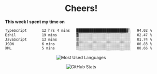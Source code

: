 <h1 align="center">Cheers!</h1>

**This week I spent my time on**
<!--START_SECTION:waka-->

```txt
TypeScript       12 hrs 4 mins   ███████████████████████▓░   94.02 %
Ezhil            19 mins         ▓░░░░░░░░░░░░░░░░░░░░░░░░   02.47 %
JavaScript       13 mins         ▒░░░░░░░░░░░░░░░░░░░░░░░░   01.74 %
JSON             6 mins          ▒░░░░░░░░░░░░░░░░░░░░░░░░   00.83 %
XML              5 mins          ░░░░░░░░░░░░░░░░░░░░░░░░░   00.66 %
```

<!--END_SECTION:waka-->

<p align="center"><img src="https://github-readme-stats.vercel.app/api/top-langs/?username=thnkrn&layout=compact&hide=html&theme=tokyonight" alt="Most Used Languages" /></p>

<p align="center"><img src="https://github-readme-stats.vercel.app/api?username=thnkrn&show_icons=true&count_private=true&theme=tokyonight&show=reviews&hide_rank=false&rank_icon=github" alt="GitHub Stats" /></p>

<!-- <p align="center"><a href="https://wakatime.com"><img src="https://wakatime.com/share/@thnkrn/40092326-d1bd-471b-89da-9a7c63939402.png" /></p>
 -->

